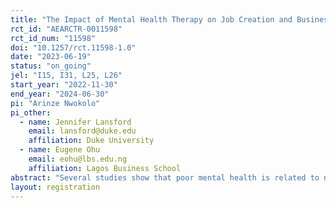 ```yaml
---
title: "The Impact of Mental Health Therapy on Job Creation and Business Performance of Female Entrepreneurs"
rct_id: "AEARCTR-0011598"
rct_id_num: "11598"
doi: "10.1257/rct.11598-1.0"
date: "2023-06-19"
status: "on_going"
jel: "I15, I31, L25, L26"
start_year: "2022-11-30"
end_year: "2024-06-30"
pi: "Arinze Nwokolo"
pi_other:
  - name: Jennifer Lansford
    email: lansford@duke.edu
    affiliation: Duke University
  - name: Eugene Ohu
    email: eohu@lbs.edu.ng
    affiliation: Lagos Business School
abstract: "Several studies show that poor mental health is related to negative labor outcomes. Although there is also a long history of research that focuses on employees' mental health and well-being there is little or no research on the mental health of employers. There are three reasons why this is relevant. First, the cognitive complexity and responsibility inherent in owner-manager roles might be sufficient to tax the mental well-being of the employer. Second, a characteristic of owner-manager jobs is social isolation and loneliness which is antithetical to mental health. Third, many employers carry the burden of employees' negative emotions (such as sadness, anger) and behaviors (e.g., aggression, undermining). Given the importance of an employer’s mental health to themselves, their employees, and the organization, it is vital to explore the impact of mental health therapy on owner-managers of small and medium-scale enterprises who face more business constraints in developing countries. Using a randomized controlled trial (RCT) design, this study will evaluate impact of a mental health therapy on job creation (i.e., number of employees) and business performance outcome (such as sales and profits) of female-led Nigerian firms.  The project will recruit female business owners and randomly assign them to receive therapy sessions through virtual reality, through peer-led groups, or to a no-therapy control group. The findings of this study will show the effect of a psychological-based approach on women’s mental health and business outcomes."
layout: registration
---
```


